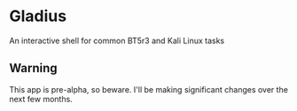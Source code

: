 # Gladius
An interactive shell for common BT5r3 and Kali Linux tasks

## Warning
This app is pre-alpha, so beware. I'll be making significant changes over the next few months.

